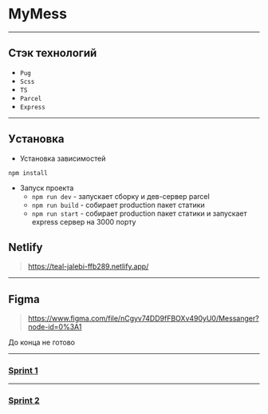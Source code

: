 
# MyMess

---

## Стэк технологий


- `Pug`
- `Scss`
- `TS`
- `Parcel`
- `Express`

---

## Уcтановка

- Установка зависимостей

```bash
npm install
```

- Запуск проекта
  - `npm run dev` - запускает сборку и дев-сервер parcel
  - `npm run build` - собирает production пакет статики
  - `npm run start` - собирает production пакет статики и запускает express сервер на 3000 порту

## Netlify
> https://teal-jalebi-ffb289.netlify.app/

---

## Figma

> https://www.figma.com/file/nCgyv74DD9fFBOXv490yU0/Messanger?node-id=0%3A1

До конца не готово

---

### [Sprint 1](https://github.com/NeverMinD96/middle.messenger.praktikum.yandex/pull/2)

---

### [Sprint 2](https://github.com/NeverMinD96/middle.messenger.praktikum.yandex/pull/3)

